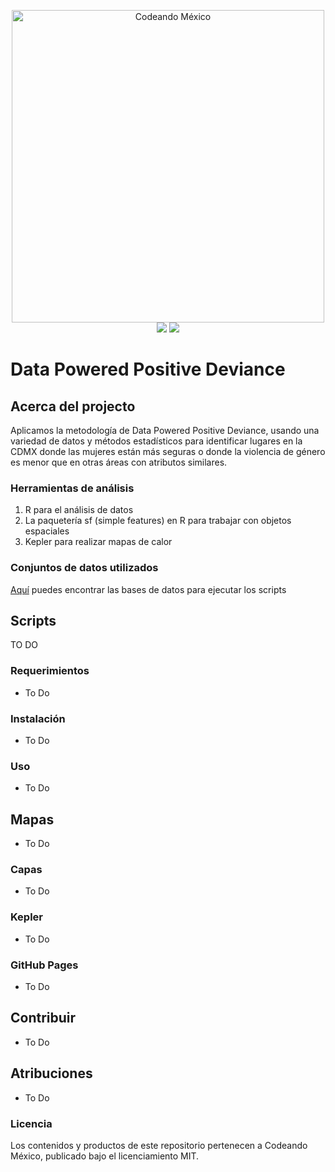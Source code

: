 <p align="center">
<img src="http://codeandomexico.org/resources/img/codeandomexico.png" width="500" alt="Codeando México"><br>
<a href="http://www.codeandomexico.org/" target="_blank"><img src="https://img.shields.io/badge/website-CodeandoMexico-00D88E.svg"></a>
<a href="http://slack.codeandomexico.org/" target="_blank"><img src="https://img.shields.io/badge/slack-CodeandoMexico-EC0E4F.svg"></a>
</p>
<!-- __ -->

# Data Powered Positive Deviance

## Acerca del projecto
Aplicamos la metodología de Data Powered Positive Deviance, usando una variedad de datos y métodos estadísticos para identificar lugares en la CDMX donde las mujeres están más seguras o donde la violencia de género es menor que en otras áreas con atributos similares. 

### Herramientas de análisis
1. R para el análisis de datos
2. La paquetería sf (simple features) en R para trabajar con objetos espaciales
3. Kepler para realizar mapas de calor 

### Conjuntos de datos utilizados
[Aquí](https://drive.google.com/drive/folders/1PtFnnuCuYEj69Za_8wBCEitDXOW6Y7CF) puedes encontrar las bases de datos para ejecutar los scripts

## Scripts
TO DO

### Requerimientos
- To Do

### Instalación
- To Do

### Uso
- To Do


## Mapas
- To Do

### Capas
- To Do

### Kepler
- To Do

### GitHub Pages
- To Do


## Contribuir
- To Do


## Atribuciones
- To Do

### Licencia
Los contenidos y productos de este repositorio pertenecen a Codeando México, publicado bajo el licenciamiento MIT.
